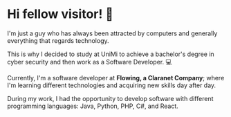 # Hi fellow visitor! 👋 

I'm just a guy who has always been attracted by computers and generally everything that regards technology.

This is why I decided to study at UniMi to achieve a bachelor's degree in cyber security and then work as a Software Developer. 💻

Currently, I'm a software developer at __Flowing, a Claranet Company__; where I'm learning different technologies and acquiring new skills day after day.

During my work, I had the opportunity to develop software with different programming languages: Java, Python, PHP, C#, and React.
